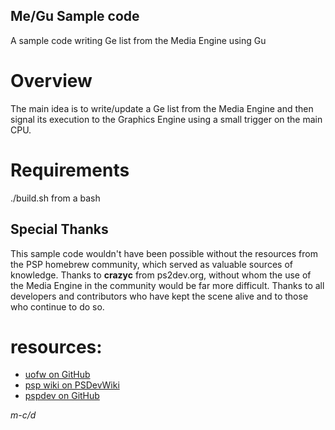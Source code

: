 ## Me/Gu Sample code
A sample code writing Ge list from the Media Engine using Gu

# Overview
The main idea is to write/update a Ge list from the Media Engine and then signal its execution to the Graphics Engine using a small trigger on the main CPU.

# Requirements
./build.sh from a bash

## Special Thanks
This sample code wouldn't have been possible without the resources from the PSP homebrew community, which served as valuable sources of knowledge.
Thanks to **crazyc** from ps2dev.org, without whom the use of the Media Engine in the community would be far more difficult.
Thanks to all developers and contributors who have kept the scene alive and to those who continue to do so.

# resources:
- [uofw on GitHub](https://github.com/uofw/uofw)
- [psp wiki on PSDevWiki](https://www.psdevwiki.com/psp/)
- [pspdev on GitHub](https://github.com/pspdev)

*m-c/d*

